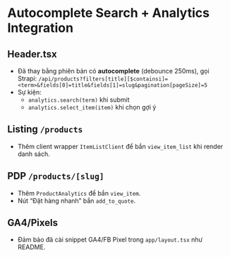 # Autocomplete Search + Analytics Integration

## Header.tsx
- Đã thay bằng phiên bản có **autocomplete** (debounce 250ms), gọi Strapi:
  `/api/products?filters[title][$containsi]=<term>&fields[0]=title&fields[1]=slug&pagination[pageSize]=5`
- Sự kiện:
  - `analytics.search(term)` khi submit
  - `analytics.select_item(item)` khi chọn gợi ý

## Listing `/products`
- Thêm client wrapper `ItemListClient` để bắn `view_item_list` khi render danh sách.

## PDP `/products/[slug]`
- Thêm `ProductAnalytics` để bắn `view_item`.
- Nút “Đặt hàng nhanh” bắn `add_to_quote`.

## GA4/Pixels
- Đảm bảo đã cài snippet GA4/FB Pixel trong `app/layout.tsx` như README.
